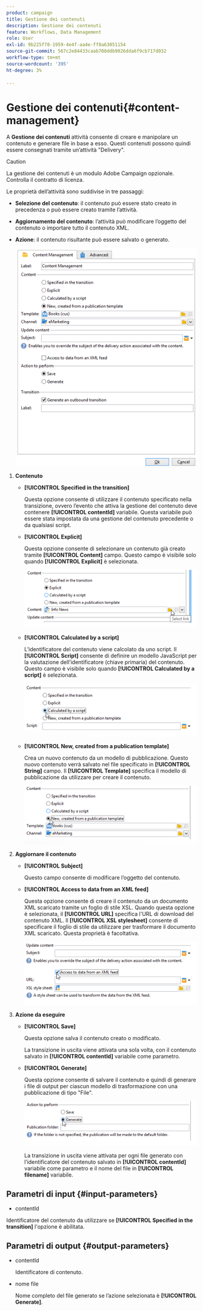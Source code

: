 ```yaml
---
product: campaign
title: Gestione dei contenuti
description: Gestione dei contenuti
feature: Workflows, Data Management
role: User
exl-id: 9b225f78-1959-4e4f-aa4e-ff8a63051154
source-git-commit: 567c2e84433caab708ddb9026dda6f9cb717d032
workflow-type: tm+mt
source-wordcount: '395'
ht-degree: 3%

---
```


# Gestione dei contenuti{#content-management}

A **Gestione dei contenuti** attività consente di creare e manipolare un contenuto e generare file in base a esso. Questi contenuti possono quindi essere consegnati tramite un’attività &quot;Delivery&quot;.

>[!CAUTION]
>
>La gestione dei contenuti è un modulo Adobe Campaign opzionale. Controlla il contratto di licenza.

Le proprietà dell’attività sono suddivise in tre passaggi:

* **Selezione del contenuto**: il contenuto può essere stato creato in precedenza o può essere creato tramite l’attività.
* **Aggiornamento del contenuto**: l’attività può modificare l’oggetto del contenuto o importare tutto il contenuto XML.
* **Azione**: il contenuto risultante può essere salvato o generato.

  ![](assets/content_mgmt_edit.png)

1. **Contenuto**

   * **[!UICONTROL Specified in the transition]**

     Questa opzione consente di utilizzare il contenuto specificato nella transizione, ovvero l’evento che attiva la gestione del contenuto deve contenere **[!UICONTROL contentId]** variabile. Questa variabile può essere stata impostata da una gestione del contenuto precedente o da qualsiasi script.

   * **[!UICONTROL Explicit]**

     Questa opzione consente di selezionare un contenuto già creato tramite **[!UICONTROL Content]** campo. Questo campo è visibile solo quando **[!UICONTROL Explicit]** è selezionata.

     ![](assets/content_mgmt_explicit.png)

   * **[!UICONTROL Calculated by a script]**

     L’identificatore del contenuto viene calcolato da uno script. Il **[!UICONTROL Script]** consente di definire un modello JavaScript per la valutazione dell’identificatore (chiave primaria) del contenuto. Questo campo è visibile solo quando **[!UICONTROL Calculated by a script]** è selezionata.

     ![](assets/content_mgmt_script.png)

   * **[!UICONTROL New, created from a publication template]**

     Crea un nuovo contenuto da un modello di pubblicazione. Questo nuovo contenuto verrà salvato nel file specificato in **[!UICONTROL String]** campo. Il **[!UICONTROL Template]** specifica il modello di pubblicazione da utilizzare per creare il contenuto.

     ![](assets/content_mgmt_new.png)

1. **Aggiornare il contenuto**

   * **[!UICONTROL Subject]**

     Questo campo consente di modificare l’oggetto del contenuto.

   * **[!UICONTROL Access to data from an XML feed]**

     Questa opzione consente di creare il contenuto da un documento XML scaricato tramite un foglio di stile XSL. Quando questa opzione è selezionata, il **[!UICONTROL URL]** specifica l&#39;URL di download del contenuto XML. Il **[!UICONTROL XSL stylesheet]** consente di specificare il foglio di stile da utilizzare per trasformare il documento XML scaricato. Questa proprietà è facoltativa.

     ![](assets/content_mgmt_xmlcontent.png)

1. **Azione da eseguire**

   * **[!UICONTROL Save]**

     Questa opzione salva il contenuto creato o modificato.

     La transizione in uscita viene attivata una sola volta, con il contenuto salvato in **[!UICONTROL contentId]** variabile come parametro.

   * **[!UICONTROL Generate]**

     Questa opzione consente di salvare il contenuto e quindi di generare i file di output per ciascun modello di trasformazione con una pubblicazione di tipo &quot;File&quot;.

     ![](assets/content_mgmt_generate.png)

     La transizione in uscita viene attivata per ogni file generato con l’identificatore del contenuto salvato in **[!UICONTROL contentId]** variabile come parametro e il nome del file in **[!UICONTROL filename]** variabile.

## Parametri di input {#input-parameters}

* contentId

Identificatore del contenuto da utilizzare se **[!UICONTROL Specified in the transition]** l&#39;opzione è abilitata.

## Parametri di output {#output-parameters}

* contentId

  Identificatore di contenuto.

* nome file

  Nome completo del file generato se l’azione selezionata è **[!UICONTROL Generate]**.
